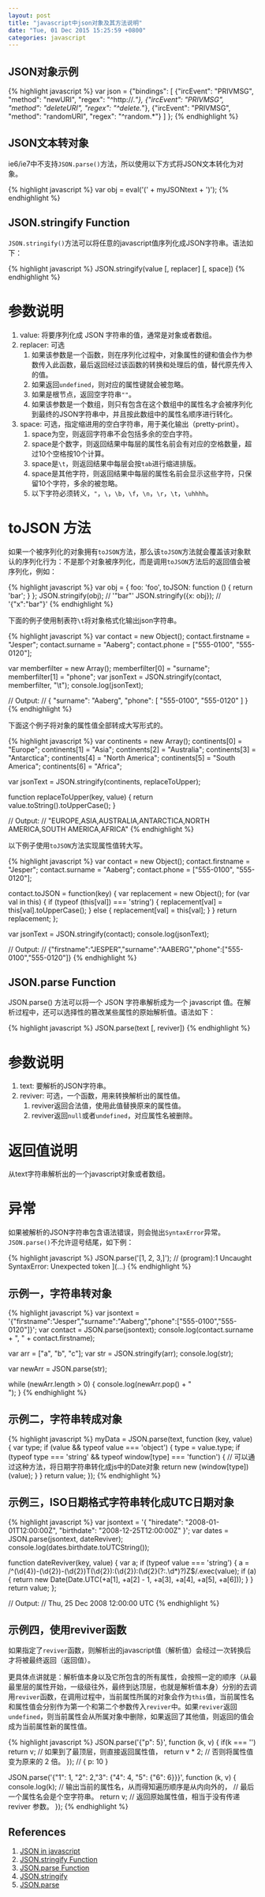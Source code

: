 ```yaml
---
layout: post
title: "javascript中json对象及其方法说明"
date: "Tue, 01 Dec 2015 15:25:59 +0800"
categories: javascript
---
```


JSON对象示例
-----

{% highlight javascript %}
var json = {"bindings": [
        {"ircEvent": "PRIVMSG", "method": "newURI", "regex": "^http://.*"},
        {"ircEvent": "PRIVMSG", "method": "deleteURI", "regex": "^delete.*"},
        {"ircEvent": "PRIVMSG", "method": "randomURI", "regex": "^random.*"}
    ]
};
{% endhighlight %}

JSON文本转对象
-----

ie6/ie7中不支持`JSON.parse()`方法，所以使用以下方式将JSON文本转化为对象。

{% highlight javascript %}
var obj = eval('(' + myJSONtext + ')');
{% endhighlight %}

JSON.stringify Function
-----

`JSON.stringify()`方法可以将任意的javascript值序列化成JSON字符串。语法如下：

{% highlight javascript %}
JSON.stringify(value [, replacer] [, space])
{% endhighlight %}

# 参数说明

1. value: 将要序列化成 JSON 字符串的值，通常是对象或者数组。
2. replacer: 可选
    1. 如果该参数是一个函数，则在序列化过程中，对象属性的键和值会作为参数传入此函数，最后返回经过该函数的转换和处理后的值，替代原先传入的值。
    2. 如果返回`undefined`，则对应的属性键就会被忽略。
    3. 如果是根节点，返回空字符串`""`。
    4. 如果该参数是一个数组，则只有包含在这个数组中的属性名才会被序列化到最终的JSON字符串中，并且按此数组中的属性名顺序进行转化。
3. space: 可选，指定缩进用的空白字符串，用于美化输出（pretty-print）。
    1. space为空，则返回字符串不会包括多余的空白字符。
    2. space是个数字，则返回结果中每层的属性名前会有对应的空格数量，超过10个空格按10个计算。
    3. space是`\t`，则返回结果中每层会按`tab`进行缩进排版。
    4. space是其他字符，则返回结果中每层的属性名前会显示这些字符，只保留10个字符，多余的被忽略。
    5. 以下字符必须转义，`"`，`\`，`\b`，`\f`，`\n`，`\r`，`\t`，`\uhhhh`。

# toJSON 方法

如果一个被序列化的对象拥有`toJSON`方法，那么该`toJSON`方法就会覆盖该对象默认的序列化行为：不是那个对象被序列化，而是调用`toJSON`方法后的返回值会被序列化，例如：

{% highlight javascript %}
var obj = {
    foo: 'foo',
    toJSON: function () {
        return 'bar';
    }
};
JSON.stringify(obj);      // '"bar"'
JSON.stringify({x: obj}); // '{"x":"bar"}'
{% endhighlight %}

下面的例子使用制表符`\t`将对象格式化输出json字符串。

{% highlight javascript %}
var contact = new Object();
contact.firstname = "Jesper";
contact.surname = "Aaberg";
contact.phone = ["555-0100", "555-0120"];

var memberfilter = new Array();
memberfilter[0] = "surname";
memberfilter[1] = "phone";
var jsonText = JSON.stringify(contact, memberfilter, "\t");
console.log(jsonText);

// Output:
// { "surname": "Aaberg", "phone": [ "555-0100", "555-0120" ] }
{% endhighlight %}

下面这个例子将对象的属性值全部转成大写形式的。

{% highlight javascript %}
var continents = new Array();
continents[0] = "Europe";
continents[1] = "Asia";
continents[2] = "Australia";
continents[3] = "Antarctica";
continents[4] = "North America";
continents[5] = "South America";
continents[6] = "Africa";

var jsonText = JSON.stringify(continents, replaceToUpper);

function replaceToUpper(key, value) {
    return value.toString().toUpperCase();
}

// Output:
// "EUROPE,ASIA,AUSTRALIA,ANTARCTICA,NORTH AMERICA,SOUTH AMERICA,AFRICA"
{% endhighlight %}

以下例子使用`toJSON`方法实现属性值转大写。

{% highlight javascript %}
var contact = new Object();
contact.firstname = "Jesper";
contact.surname = "Aaberg";
contact.phone = ["555-0100", "555-0120"];

contact.toJSON = function(key) {
    var replacement = new Object();
    for (var val in this) {
        if (typeof (this[val]) === 'string') {
            replacement[val] = this[val].toUpperCase();
        } else {
            replacement[val] = this[val];
        }
    }
    return replacement;
};

var jsonText = JSON.stringify(contact);
console.log(jsonText);

// Output:
// {"firstname":"JESPER","surname":"AABERG","phone":["555-0100","555-0120"]}
{% endhighlight %}

JSON.parse Function
-----

JSON.parse() 方法可以将一个 JSON 字符串解析成为一个 javascript 值。在解析过程中，还可以选择性的篡改某些属性的原始解析值。语法如下：

{% highlight javascript %}
JSON.parse(text [, reviver])
{% endhighlight %}

# 参数说明

1. text: 要解析的JSON字符串。
2. reviver: 可选，一个函数，用来转换解析出的属性值。
    1. reviver返回合法值，使用此值替换原来的属性值。
    2. reviver返回`null`或者`undefined`，对应属性名被删除。

# 返回值说明

从text字符串解析出的一个javascript对象或者数组。

# 异常

如果被解析的JSON字符串包含语法错误，则会抛出`SyntaxError`异常。`JSON.parse()`不允许逗号结尾，如下例：

{% highlight javascript %}
JSON.parse('[1, 2, 3,]');
// (program):1 Uncaught SyntaxError: Unexpected token ](…)
{% endhighlight %}

示例一，字符串转对象
-----

{% highlight javascript %}
var jsontext = '{"firstname":"Jesper","surname":"Aaberg","phone":["555-0100","555-0120"]}';
var contact = JSON.parse(jsontext);
console.log(contact.surname + ", " + contact.firstname);

var arr = ["a", "b", "c"];
var str = JSON.stringify(arr);
console.log(str);

var newArr = JSON.parse(str);

while (newArr.length > 0) {
    console.log(newArr.pop() + "<br/>");
}
{% endhighlight %}

示例二，字符串转成对象
-----

{% highlight javascript %}
myData = JSON.parse(text, function (key, value) {
    var type;
    if (value && typeof value === 'object') {
        type = value.type;
        if (typeof type === 'string' && typeof window[type] === 'function') {
            // 可以通过这种方法，将日期字符串转化成js中的Date对象
            return new (window[type])(value);
        }
    }
    return value;
});
{% endhighlight %}

示例三，ISO日期格式字符串转化成UTC日期对象
-----

{% highlight javascript %}
var jsontext = '{ "hiredate": "2008-01-01T12:00:00Z", "birthdate": "2008-12-25T12:00:00Z" }';
var dates = JSON.parse(jsontext, dateReviver);
console.log(dates.birthdate.toUTCString());

function dateReviver(key, value) {
    var a;
    if (typeof value === 'string') {
        a = /^(\d{4})-(\d{2})-(\d{2})T(\d{2}):(\d{2}):(\d{2}(?:\.\d*)?)Z$/.exec(value);
        if (a) {
            return new Date(Date.UTC(+a[1], +a[2] - 1, +a[3], +a[4], +a[5], +a[6]));
        }
    }
    return value;
};

// Output:
// Thu, 25 Dec 2008 12:00:00 UTC
{% endhighlight %}

示例四，使用reviver函数
-----

如果指定了`reviver`函数，则解析出的javascript值（解析值）会经过一次转换后才将被最终返回（返回值）。

更具体点讲就是：解析值本身以及它所包含的所有属性，会按照一定的顺序（从最最里层的属性开始，一级级往外，最终到达顶层，也就是解析值本身）分别的去调用`reviver`函数，在调用过程中，当前属性所属的对象会作为`this`值，当前属性名和属性值会分别作为第一个和第二个参数传入`reviver`中。如果`reviver`返回`undefined`，则当前属性会从所属对象中删除，如果返回了其他值，则返回的值会成为当前属性新的属性值。

{% highlight javascript %}
JSON.parse('{"p": 5}', function (k, v) {
    if(k === '') return v;     // 如果到了最顶层，则直接返回属性值，
    return v * 2;              // 否则将属性值变为原来的 2 倍。
});                            // { p: 10 }

JSON.parse('{"1": 1, "2": 2,"3": {"4": 4, "5": {"6": 6}}}', function (k, v) {
    console.log(k); // 输出当前的属性名，从而得知遍历顺序是从内向外的，
                    // 最后一个属性名会是个空字符串。
    return v;       // 返回原始属性值，相当于没有传递 reviver 参数。
});
{% endhighlight %}

References
-----

1. [JSON in javascript](http://www.json.org/js.html)
2. [JSON.stringify Function](https://msdn.microsoft.com/library/cc836459.aspx)
3. [JSON.parse Function](https://msdn.microsoft.com/en-us/library/cc836466.aspx)
4. [JSON.stringify](https://developer.mozilla.org/zh-CN/docs/Web/JavaScript/Reference/Global_Objects/JSON/stringify)
5. [JSON.parse](https://developer.mozilla.org/zh-CN/docs/Web/JavaScript/Reference/Global_Objects/JSON/parse)

